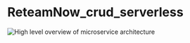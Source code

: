 # ReteamNow_crud_serverless




![High level overview of microservice architecture](https://user-images.githubusercontent.com/106739132/199459978-6e7bd1e4-5696-4dc0-a3d9-8e0d1eb19777.jpg)
